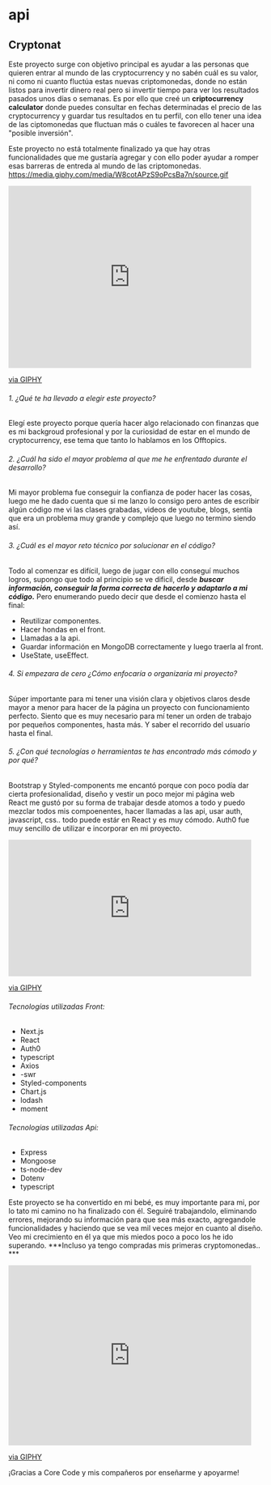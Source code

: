 # api
## Cryptonat

Este proyecto surge con objetivo principal es ayudar a las personas que quieren entrar al mundo de las cryptocurrency y no sabén cuál es su valor, ni como ni cuanto fluctúa estas nuevas criptomonedas, donde no están listos para invertir dinero real pero si invertir tiempo para ver los resultados pasados unos días o semanas. 
Es por ello que creé un **criptocurrency calculator** donde puedes consultar en fechas determinadas el precio de las cryptocurrency y guardar tus resultados en tu perfil, con ello tener una idea de las ciptomonedas que fluctuan más o cuáles te favorecen al hacer una "posible inversión". 


Este proyecto no está totalmente finalizado ya que hay otras funcionalidades que me gustaría agregar y con ello poder ayudar a romper esas barreras de entreda al mundo de las criptomonedas.
https://media.giphy.com/media/W8cotAPzS9oPcsBa7n/source.gif
<iframe src="https://giphy.com/embed/W8cotAPzS9oPcsBa7n" width="480" height="360" frameBorder="0" class="giphy-embed" allowFullScreen></iframe><p><a href="https://giphy.com/gifs/ProBItExchange-bitcoin-crypto-fomo-W8cotAPzS9oPcsBa7n">via GIPHY</a></p>


###### 1.	¿Qué te ha llevado a elegir este proyecto?
Elegí este proyecto porque quería hacer algo relacionado con finanzas que es mi backgroud profesional y por la curiosidad de estar en el mundo de cryptocurrency, ese tema que tanto lo hablamos en los Offtopics.  
###### 2.	¿Cuál ha sido el mayor problema al que me he enfrentado durante el desarrollo?
Mi mayor problema fue conseguir la confianza de poder hacer las cosas, luego me he dado cuenta que si me lanzo lo consigo pero antes de escribir algún código me vi las clases grabadas, videos de youtube, blogs, sentía que era un problema muy grande y complejo que luego no termino siendo así. 
###### 3.	¿Cuál es el mayor reto técnico por solucionar en el código?
Todo al comenzar es difícil, luego de jugar con ello conseguí muchos logros, supongo que todo al principio se ve dificil, desde ***buscar información, conseguir la forma correcta de hacerlo y  adaptarlo a mi código.*** Pero enumerando puedo decir que desde el comienzo hasta el final: 
-	Reutilizar componentes.
-	Hacer hondas en el front.
-	Llamadas a la api. 
-	Guardar información en MongoDB correctamente y luego traerla al front.
-	UseState, useEffect.
###### 4.	Si empezara de cero ¿Cómo enfocaría o organizaría mi proyecto?
Súper importante para mi tener una visión clara y objetivos claros desde mayor a menor para hacer de la página un proyecto con funcionamiento perfecto. Siento que es muy necesario para mí tener un orden de trabajo por pequeños componentes, hasta más. Y saber el recorrido del usuario hasta el final. 
###### 5.	¿Con qué tecnologías o herramientas te has encontrado más cómodo y por qué?
Bootstrap y Styled-components me encantó porque con poco podía dar cierta profesionalidad, diseño y vestir un poco mejor mi página web  
React me gustó por su forma de trabajar desde atomos a todo y puedo mezclar todos mis compoenentes, hacer llamadas a las api, usar auth, javascript, css.. todo puede estár en React y es muy cómodo.
Auth0 fue muy sencillo de utilizar e incorporar en mi proyecto.

<iframe src="https://giphy.com/embed/mi0bBEcygMJTceAhaw" width="480" height="270" frameBorder="0" class="giphy-embed" allowFullScreen></iframe><p><a href="https://giphy.com/gifs/fallontonight-interesting-stocks-tonightshow-mi0bBEcygMJTceAhaw">via GIPHY</a></p>

###### Tecnologías utilizadas Front:
 - Next.js
 - React
 - Auth0
 - typescript
 - Axios
 - -swr
 - Styled-components
 - Chart.js
 - lodash
 - moment
 
 ###### Tecnologías utilizadas Api:
 - Express
 - Mongoose
 - ts-node-dev
 - Dotenv
 - typescript


Este proyecto se ha convertido en mi bebé, es muy importante para mi, por lo tato mi camino no ha finalizado con él. Seguiré trabajandolo, eliminando errores, mejorando su información para que sea más exacto, agregandole funcionalidades y haciendo que se vea mil veces mejor en cuanto al diseño. 
Veo mi crecimiento en él ya que mis miedos poco a poco los he ido superando. 
***Incluso ya tengo compradas mis primeras cryptomonedas.. ***
<iframe src="https://giphy.com/embed/ioopmOHLqIDfGxLLKG" width="480" height="356" frameBorder="0" class="giphy-embed" allowFullScreen></iframe><p><a href="https://giphy.com/gifs/ioopmOHLqIDfGxLLKG">via GIPHY</a></p>

¡Gracias a Core Code y mis compañeros por enseñarme y apoyarme!

